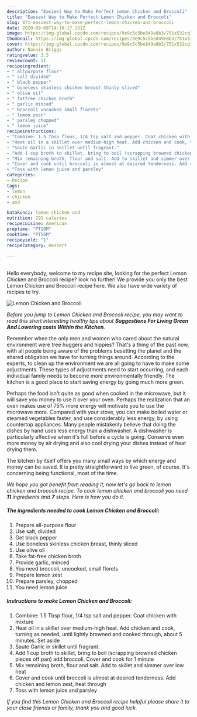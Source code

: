 ```yaml
---
description: "Easiest Way to Make Perfect Lemon Chicken and Broccoli"
title: "Easiest Way to Make Perfect Lemon Chicken and Broccoli"
slug: 871-easiest-way-to-make-perfect-lemon-chicken-and-broccoli
date: 2020-09-08T14:18:17.131Z
image: https://img-global.cpcdn.com/recipes/9e9c5c5be849e8b3/751x532cq70/lemon-chicken-and-broccoli-recipe-main-photo.jpg
thumbnail: https://img-global.cpcdn.com/recipes/9e9c5c5be849e8b3/751x532cq70/lemon-chicken-and-broccoli-recipe-main-photo.jpg
cover: https://img-global.cpcdn.com/recipes/9e9c5c5be849e8b3/751x532cq70/lemon-chicken-and-broccoli-recipe-main-photo.jpg
author: Nannie Briggs
ratingvalue: 3.3
reviewcount: 11
recipeingredient:
- " allpurpose flour"
- " salt divided"
- " black pepper"
- " boneless skinless chicken breast thinly sliced"
- " olive oil"
- " fatfree chicken broth"
- " garlic minced"
- " broccoli uncooked small florets"
- " lemon zest"
- " parsley chopped"
- " lemon juice"
recipeinstructions:
- "Combine: 1.5 Tbsp flour, 1/4 tsp salt and pepper. Coat chicken with mixture"
- "Heat oil in a skillet over medium-high heat. Add chicken and cook, turning as needed, until lightly browned and cooked through, about 5 minutes. Set aside"
- "Saute Garlic in skillet until fragrant."
- "Add 1 cup broth to skillet, bring to boil (scrapping browned chicken pieces off pan) add broccoli. Cover and cook for 1 minute"
- "Mix remaining broth, flour and salt. Add to skillet and simmer over low heat"
- "Cover and cook until broccoli is almost at desired tenderness. Add chicken and lemon zest, heat through"
- "Toss with lemon juice and parsley"
categories:
- Recipe
tags:
- lemon
- chicken
- and

katakunci: lemon chicken and 
nutrition: 291 calories
recipecuisine: American
preptime: "PT18M"
cooktime: "PT56M"
recipeyield: "1"
recipecategory: Dessert

---
```

<br>
Hello everybody, welcome to my recipe site, looking for the perfect Lemon Chicken and Broccoli recipe? look no further! We provide you only the best Lemon Chicken and Broccoli recipe here. We also have wide variety of recipes to try.
<br>


![Lemon Chicken and Broccoli](https://img-global.cpcdn.com/recipes/9e9c5c5be849e8b3/751x532cq70/lemon-chicken-and-broccoli-recipe-main-photo.jpg)

<i>Before you jump to Lemon Chicken and Broccoli recipe, you may want to read this short interesting healthy tips about 
<strong>Suggestions For Living Green And Lowering costs Within the Kitchen</strong>.</i>
</br>

Remember when the only men and women who cared about the natural environment were tree huggers and hippies? That's a thing of the past now, with all people being aware of the problems besetting the planet and the shared obligation we have for turning things around. According to the experts, to clean up the environment we are all going to have to make some adjustments. These types of adjustments need to start occurring, and each individual family needs to become more environmentally friendly. The kitchen is a good place to start saving energy by going much more green.

Perhaps the food isn't quite as good when cooked in the microwave, but it will save you money to use it over your oven. Perhaps the realization that an oven makes use of 75% more energy will motivate you to use the microwave more. Compared with your stove, you can make boiled water or steamed vegetables faster, and use considerably less energy, by using countertop appliances. Many people mistakenly believe that doing the dishes by hand uses less energy than a dishwasher. A dishwasher is particularly effective when it's full before a cycle is going. Conserve even more money by air drying and also cool drying your dishes instead of heat drying them.

The kitchen by itself offers you many small ways by which energy and money can be saved. It is pretty straightforward to live green, of course. It's concerning being functional, most of the time.


<i>We hope you got benefit from reading it, now let's go back to lemon chicken and broccoli recipe. To cook lemon chicken and broccoli you need <strong>11</strong> ingredients and <strong>7</strong> steps. Here is how you do it.
</i>

##### The ingredients needed to cook Lemon Chicken and Broccoli:

1. Prepare  all-purpose flour
1. Use  salt, divided
1. Get  black pepper
1. Use  boneless skinless chicken breast, thinly sliced
1. Use  olive oil
1. Take  fat-free chicken broth
1. Provide  garlic, minced
1. You need  broccoli, uncooked, small florets
1. Prepare  lemon zest
1. Prepare  parsley, chopped
1. You need  lemon juice


##### Instructions to make Lemon Chicken and Broccoli:

1. Combine: 1.5 Tbsp flour, 1/4 tsp salt and pepper. Coat chicken with mixture
1. Heat oil in a skillet over medium-high heat. Add chicken and cook, turning as needed, until lightly browned and cooked through, about 5 minutes. Set aside
1. Saute Garlic in skillet until fragrant.
1. Add 1 cup broth to skillet, bring to boil (scrapping browned chicken pieces off pan) add broccoli. Cover and cook for 1 minute
1. Mix remaining broth, flour and salt. Add to skillet and simmer over low heat
1. Cover and cook until broccoli is almost at desired tenderness. Add chicken and lemon zest, heat through
1. Toss with lemon juice and parsley


<i>If you find this Lemon Chicken and Broccoli recipe helpful please share it to your close friends or family, thank you and good luck.</i>
